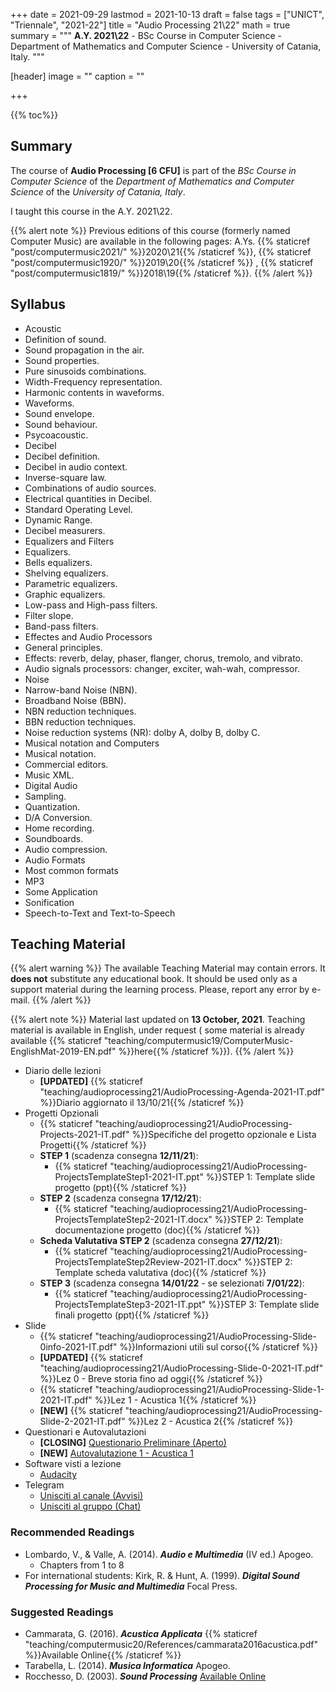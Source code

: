 +++
date = 2021-09-29
lastmod = 2021-10-13
draft = false
tags = ["UNICT", "Triennale", "2021-22"]
title = "Audio Processing 21\\22"
math = true
summary = """
**A.Y. 2021\\22** - BSc Course in Computer Science - Department of Mathematics and Computer Science - University of Catania, Italy.
"""

[header]
image = ""
caption = ""

+++

{{% toc%}}

## Summary

The course of **Audio Processing [6 CFU]** is part of the *BSc Course in Computer Science* of the *Department of Mathematics and Computer Science* of the *University of Catania, Italy*.

I taught this course in the A.Y. 2021\\22.

{{% alert note %}}
Previous editions of this course (formerly named Computer Music) are available in the following pages: A.Ys. {{% staticref "post/computermusic2021/" %}}2020\\21{{% /staticref %}}, {{% staticref "post/computermusic1920/" %}}2019\\20{{% /staticref %}} , {{% staticref "post/computermusic1819/" %}}2018\\19{{% /staticref %}}.
{{% /alert %}}

## Syllabus

*	Acoustic 
  * Definition of sound.
  * Sound propagation in the air.
  * Sound properties.
  * Pure sinusoids combinations.
  * Width-Frequency representation.
  * Harmonic contents in waveforms.
  * Waveforms.
  * Sound envelope.
  * Sound behaviour.
  * Psycoacoustic.
*	Decibel 
  * Decibel definition.
  * Decibel in audio context.
  * Inverse-square law.
  * Combinations of audio sources.
  * Electrical quantities in Decibel.
  * Standard Operating Level.
  * Dynamic Range.
  * Decibel measurers.
*	Equalizers and Filters
  * Equalizers.
  * Bells equalizers.
  * Shelving equalizers.
  * Parametric equalizers.
  * Graphic equalizers.
  * Low-pass and High-pass filters.
  * Filter slope.
  * Band-pass filters.
*	Effectes and Audio Processors
  * General principles.
  * Effects: reverb, delay, phaser, flanger, chorus, tremolo, and vibrato.
  * Audio signals processors: changer, exciter, wah-wah, compressor.
*	Noise 
  * Narrow-band Noise (NBN).
  * Broadband Noise (BBN).
  * NBN reduction techniques.
  * BBN reduction techniques.
  * Noise reduction systems (NR): dolby A, dolby B, dolby C.
*	Musical notation and Computers 
  * Musical notation.
  * Commercial editors.
  * Music XML.
*	Digital Audio 
  * Sampling.
  * Quantization.
  * D/A Conversion.
  * Home recording.
  * Soundboards.
  * Audio compression.
*	Audio Formats
  * Most common formats
  * MP3
*	Some Application 
  * Sonification
  * Speech-to-Text and Text-to-Speech 


## Teaching Material

{{% alert warning %}}
The available Teaching Material may contain errors. It **does not** substitute any educational book. It should be used only as a support material during the learning process. Please, report any error by e-mail.
{{% /alert %}}

{{% alert note %}}
Material last updated on **13 October, 2021**. Teaching material is available in English, under request ( some material is already available {{% staticref "teaching/computermusic19/ComputerMusic-EnglishMat-2019-EN.pdf" %}}here{{% /staticref %}}).
{{% /alert %}}

* Diario delle lezioni
  * **[UPDATED]** {{% staticref "teaching/audioprocessing21/AudioProcessing-Agenda-2021-IT.pdf" %}}Diario aggiornato il 13/10/21{{% /staticref %}}
* Progetti Opzionali
  * {{% staticref "teaching/audioprocessing21/AudioProcessing-Projects-2021-IT.pdf" %}}Specifiche del progetto opzionale e Lista Progetti{{% /staticref %}}
  * **STEP 1** (scadenza consegna **12/11/21**):
      * {{% staticref "teaching/audioprocessing21/AudioProcessing-ProjectsTemplateStep1-2021-IT.ppt" %}}STEP 1: Template slide progetto (ppt){{% /staticref %}}
  * **STEP 2** (scadenza consegna **17/12/21**):
      * {{% staticref "teaching/audioprocessing21/AudioProcessing-ProjectsTemplateStep2-2021-IT.docx" %}}STEP 2: Template documentazione progetto (doc){{% /staticref %}}
  * **Scheda Valutativa STEP 2** (scadenza consegna **27/12/21**):
      * {{% staticref "teaching/audioprocessing21/AudioProcessing-ProjectsTemplateStep2Review-2021-IT.docx" %}}STEP 2: Template scheda valutativa (doc){{% /staticref %}}
  * **STEP 3** (scadenza consegna **14/01/22** - se selezionati **7/01/22**):
      * {{% staticref "teaching/audioprocessing21/AudioProcessing-ProjectsTemplateStep3-2021-IT.ppt" %}}STEP 3: Template slide finali progetto (ppt){{% /staticref %}}
* Slide
  * {{% staticref "teaching/audioprocessing21/AudioProcessing-Slide-0info-2021-IT.pdf" %}}Informazioni utili sul corso{{% /staticref %}}
  * **[UPDATED]** {{% staticref "teaching/audioprocessing21/AudioProcessing-Slide-0-2021-IT.pdf" %}}Lez 0 - Breve storia fino ad oggi{{% /staticref %}}
  * {{% staticref "teaching/audioprocessing21/AudioProcessing-Slide-1-2021-IT.pdf" %}}Lez 1 - Acustica 1{{% /staticref %}}
  * **[NEW]** {{% staticref "teaching/audioprocessing21/AudioProcessing-Slide-2-2021-IT.pdf" %}}Lez 2 - Acustica 2{{% /staticref %}}
* Questionari e Autovalutazioni
  * **[CLOSING]** [Questionario Preliminare (Aperto)](https://docs.google.com/forms/d/e/1FAIpQLSe8yDGKCLMsVDE-i_ziGG1MS620qD6KOKPgpErn8KdKerCb4A/viewform?usp=sf_link)
  * **[NEW]** [Autovalutazione 1 - Acustica 1](https://docs.google.com/forms/d/e/1FAIpQLScVs2ntWHXl2JEjgH_JpsgxwBgPFeQTEZnoRM5UJNIZCxxn7Q/viewform?usp=sf_link)
* Software visti a lezione
  * [Audacity](https://www.audacityteam.org/)
* Telegram
  * [Unisciti al canale (Avvisi)](https://t.me/joinchat/fZJkGVixLD5lNzQ0)
  * [Unisciti al gruppo (Chat)](https://t.me/joinchat/wQP__J6WndhiOTk0)

### Recommended Readings

* Lombardo, V., & Valle, A. (2014). _**Audio e Multimedia**_ (IV ed.) Apogeo.
  * Chapters from 1 to 8
* For international students: Kirk, R. & Hunt, A. (1999). _**Digital Sound Processing for Music and Multimedia**_ Focal Press.

### Suggested Readings

* Cammarata, G. (2016). _**Acustica Applicata**_ {{% staticref "teaching/computermusic20/References/cammarata2016acustica.pdf" %}}Available Online{{% /staticref %}}
* Tarabella, L. (2014). _**Musica Informatica**_ Apogeo.
* Rocchesso, D. (2003). _**Sound Processing**_ [Available Online](https://ia600309.us.archive.org/13/items/IntroductionToSoundProcessing/vsp.pdf)